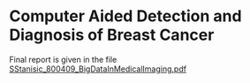 # Computer Aided Detection and Diagnosis of Breast Cancer

Final report is given in the file [SStanisic_800409_BigDataInMedicalImaging.pdf](SStanisic_800409_BigDataInMedicalImaging.pdf)
